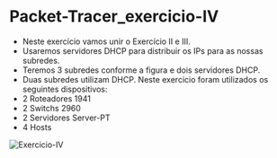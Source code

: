 # Packet-Tracer_exercicio-IV

- Neste exercício vamos unir o Exercício II e III.
- Usaremos servidores DHCP para distribuir os IPs para as nossas subredes.
- Teremos 3 subredes conforme a figura e dois servidores DHCP.
- Duas subredes utilizam DHCP.
Neste exercicio foram utilizados os seguintes dispositivos:
- 2 Roteadores 1941
- 2 Switchs 2960
- 2 Servidores Server-PT
- 4 Hosts


 ![Exercicio-IV](https://github.com/user-attachments/assets/8adcab31-48ee-4c77-9e29-3fd231683969)
